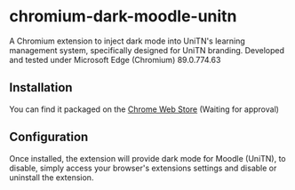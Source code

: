 # chromium-dark-moodle-unitn
A Chromium extension to inject dark mode into UniTN's learning management system, specifically designed for UniTN branding. Developed and tested under Microsoft Edge (Chromium) 89.0.774.63

## Installation
You can find it packaged on the [Chrome Web Store](https://github.com/deme3/chromium-dark-moodle-unitn/) (Waiting for approval)

## Configuration
Once installed, the extension will provide dark mode for Moodle (UniTN), to disable, simply access your browser's extensions settings and disable or uninstall the extension.
